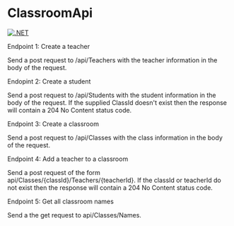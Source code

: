 # ClassroomApi

[![.NET](https://github.com/gchurch/ClassroomApi/actions/workflows/dotnet.yml/badge.svg)](https://github.com/gchurch/ClassroomApi/actions/workflows/dotnet.yml)


Endpoint 1: Create a teacher

Send a post request to /api/Teachers with the teacher information in the body of the request.

Endopint 2: Create a student

Send a post request to /api/Students with the student information in the body of the request. If the supplied ClassId doesn't exist then the response will contain a 204 No Content status code.

Endpoint 3: Create a classroom

Send a post request to /api/Classes with the class information in the body of the request.

Endpoint 4: Add a teacher to a classroom

Send a post request of the form api/Classes/{classId}/Teachers/{teacherId}. If the classId or teacherId do not exist then the response will contain a 204 No Content status code.

Endpoint 5: Get all classroom names

Send a the get request to api/Classes/Names.
